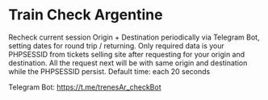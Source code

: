 # Train Check Argentine
Recheck current session Origin + Destination periodically via Telegram Bot, setting dates for round trip / returning.
Only required data is your PHPSESSID from tickets selling site after requesting for your origin and destination.
All the request next will be with same origin and destination while the PHPSESSID persist.
Default time: each 20 seconds

Telegram Bot: https://t.me/trenesAr_checkBot
